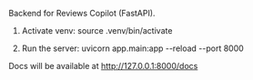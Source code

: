 Backend for Reviews Copilot (FastAPI).

1. Activate venv:
   source .venv/bin/activate

2. Run the server:
   uvicorn app.main:app --reload --port 8000

Docs will be available at http://127.0.0.1:8000/docs
